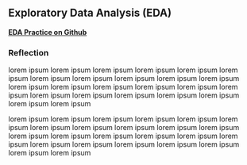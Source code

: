 ## Exploratory Data Analysis (EDA)

**[EDA Practice on Github](https://github.com/yemigabriel/EDA-Practice/blob/main/house_prices.ipynb)**

### Reflection
lorem ipsum lorem ipsum lorem ipsum lorem ipsum lorem ipsum lorem ipsum lorem ipsum lorem ipsum lorem ipsum lorem ipsum lorem ipsum lorem ipsum lorem ipsum lorem ipsum lorem ipsum lorem ipsum lorem ipsum lorem ipsum lorem ipsum lorem ipsum lorem ipsum lorem ipsum lorem ipsum lorem ipsum 

lorem ipsum lorem ipsum lorem ipsum lorem ipsum lorem ipsum lorem ipsum lorem ipsum lorem ipsum lorem ipsum lorem ipsum lorem ipsum lorem ipsum lorem ipsum lorem ipsum lorem ipsum lorem ipsum lorem ipsum lorem ipsum lorem ipsum lorem ipsum lorem ipsum lorem ipsum lorem ipsum lorem ipsum 